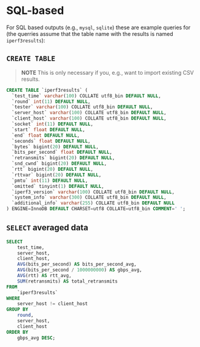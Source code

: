 # SQL-based

For SQL based outputs (e.g., `mysql`, `sqlite`) these are example queries for (the querries assume that the table name with the results is named `iperf3results`):

## `CREATE TABLE`

> **NOTE** This is only necessary if you, e.g., want to import existing CSV results.

```sql
CREATE TABLE `iperf3results` (
  `test_time` varchar(100) COLLATE utf8_bin DEFAULT NULL,
  `round` int(11) DEFAULT NULL,
  `tester` varchar(100) COLLATE utf8_bin DEFAULT NULL,
  `server_host` varchar(100) COLLATE utf8_bin DEFAULT NULL,
  `client_host` varchar(100) COLLATE utf8_bin DEFAULT NULL,
  `socket` int(11) DEFAULT NULL,
  `start` float DEFAULT NULL,
  `end` float DEFAULT NULL,
  `seconds` float DEFAULT NULL,
  `bytes` bigint(20) DEFAULT NULL,
  `bits_per_second` float DEFAULT NULL,
  `retransmits` bigint(20) DEFAULT NULL,
  `snd_cwnd` bigint(20) DEFAULT NULL,
  `rtt` bigint(20) DEFAULT NULL,
  `rttvar` bigint(20) DEFAULT NULL,
  `pmtu` int(11) DEFAULT NULL,
  `omitted` tinyint(1) DEFAULT NULL,
  `iperf3_version` varchar(100) COLLATE utf8_bin DEFAULT NULL,
  `system_info` varchar(300) COLLATE utf8_bin DEFAULT NULL,
  `additional_info` varchar(255) COLLATE utf8_bin DEFAULT NULL
) ENGINE=InnoDB DEFAULT CHARSET=utf8 COLLATE=utf8_bin COMMENT=' ';
```

## `SELECT` averaged data

```sql
SELECT
	test_time,
	server_host,
	client_host,
	AVG(bits_per_second) AS bits_per_second_avg,
	AVG(bits_per_second / 1000000000) AS gbps_avg,
	AVG(rtt) AS rtt_avg,
	SUM(retransmits) AS total_retransmits
FROM
	`iperf3results`
WHERE
	server_host != client_host
GROUP BY
	round,
	server_host,
	client_host
ORDER BY
	gbps_avg DESC;
```
